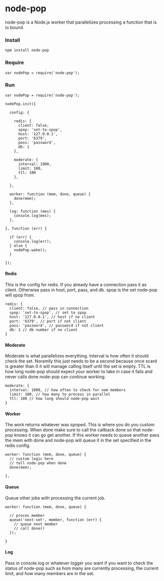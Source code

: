 node-pop
========

node-pop is a Node.js worker that parallelizes processing a function that is io bound.


### Install

    npm install node-pop
    
### Require

    var nodePop = require('node-pop');

### Run

    var nodePop = require('node-pop');

    nodePop.init({

      config: {
        
        redis: {
          client: false,
          spop: 'set-to-spop',
          host: '127.0.0.1',
          port: '6379',
          pass: 'password',
          db: 1
        },
        
        moderate: {
          interval: 1000,
          limit: 100,
          ttl: 100
        },
        
      },

      worker: function (mem, done, queue) {
        done(mem); 
      },

      log: function (mes) {
        console.log(mes);
      },

    }, function (err) {

      if (err) {
        console.log(err);
      } else {
        nodePop.wake();  
      }

    });

#### Redis

This is the config for redis. If you already have a connection pass it as client. Otherwise pass in host, port, pass, and db. spop is the set node-pop will spop from.

    redis: {
      client: false, // pass in connection
      spop: 'set-to-spop', // set to spop
      host: '127.0.0.1', // host if no client
      port: '6379', // port if not client
      pass: 'password', // password if not client
      db: 1 // db number if no client
    }


#### Moderate

Moderate is what parallelizes everything. Interval is how often it should check the set. Noramlly this just needs to be a second because once scard is greater than 0 it will manage calling itself until the set is empty. TTL is how long node-pop should expect your worker to take in case it fails and never calls done node-pop can continue working.

    moderate: {
      interval: 1000, // how often to check for nem members
      limit: 100, // how many to process in parallel
      ttl: 100 // how long should node-pop wait
    }

#### Worker

The work returns whatever was spoped. This is where you do you custom processing. When done make sure to call the callback done so that node-pop knows it can go get another. If this worker needs to queue another pass the mem with done and node-pop will queue it in the set specified in the redis config.

    worker: function (mem, done, queue) {
      // custom logic here
      // tell node-pop when done 
      done(mem); 

    },

#### Queue

Queue other jobs with processing the current job.

    worker: function (mem, done, queue) {
      
      // proces member
      queue('next-set', member, function (err) {
        // queue next member
        // call done()
      });

    }

#### Log

Pass in console.log or whatever logger you want if you want to check the status of node-pop such as hom many are currently processing, the current limit, and how many members are in the set.
